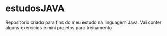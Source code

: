 # estudosJAVA
 Repositório criado para fins do meu estudo na linguagem Java.
 Vai conter alguns exercícios e mini projetos para treinamento
